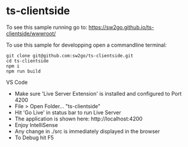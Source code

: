 # ts-clientside
To see this sample running go to: 
https://sw2go.github.io/ts-clientside/wwwroot/

To use this sample for developping open a commandline terminal:
```
git clone git@github.com:sw2go/ts-clientside.git
cd ts-clientside
npm i
npm run build
```

VS Code
- Make sure 'Live Server Extension' is installed and configured to Port 4200
- File > Open Folder...  "ts-clientside"
- Hit 'Go Live' in status bar to run Live Server 
- The application is shown here: http://localhost:4200
- Enjoy IntelliSense
- Any change in ./src is immediately displayed in the browser
- To Debug hit F5
